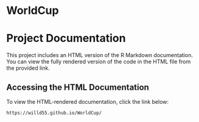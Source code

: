 # WorldCup
# Project Documentation

This project includes an HTML version of the R Markdown documentation. You can view the fully rendered version of the code in the HTML file from the provided link.

## Accessing the HTML Documentation

To view the HTML-rendered documentation, click the link below:

```bash
https://willd55.github.io/WorldCup/
